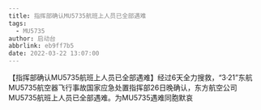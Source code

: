 ```yaml
---
title: 指挥部确认MU5735航班上人员已全部遇难
tags:
  - MU5735
author: 启动台
abbrlink: eb9ff7b5
date: 2022-03-22 13:07:00
---
```

【指挥部确认MU5735航班上人员已全部遇难】经过6天全力搜救，“3·21”东航MU5735航空器飞行事故国家应急处置指挥部26日晚确认，东方航空公司MU5735航班上人员已全部遇难。为MU5735遇难同胞默哀

<style>html{
filter: grayscale(100%);
-webkit-filter: grayscale(100%);
-moz-filter: grayscale(100%);
-ms-filter: grayscale(100%);
-o-filter: grayscale(100%);
filter:progid:DXImageTransform.Microsoft.BasicImage(grayscale=1);
}</style>